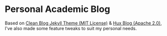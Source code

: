 # Personal Academic Blog

Based on  [Clean Blog Jekyll Theme (MIT License)](https://github.com/BlackrockDigital/startbootstrap-clean-blog-jekyll/) & [Hux Blog (Apache 2.0)](https://huangxuan.me), I've also made some feature tweaks to suit my personal needs.

